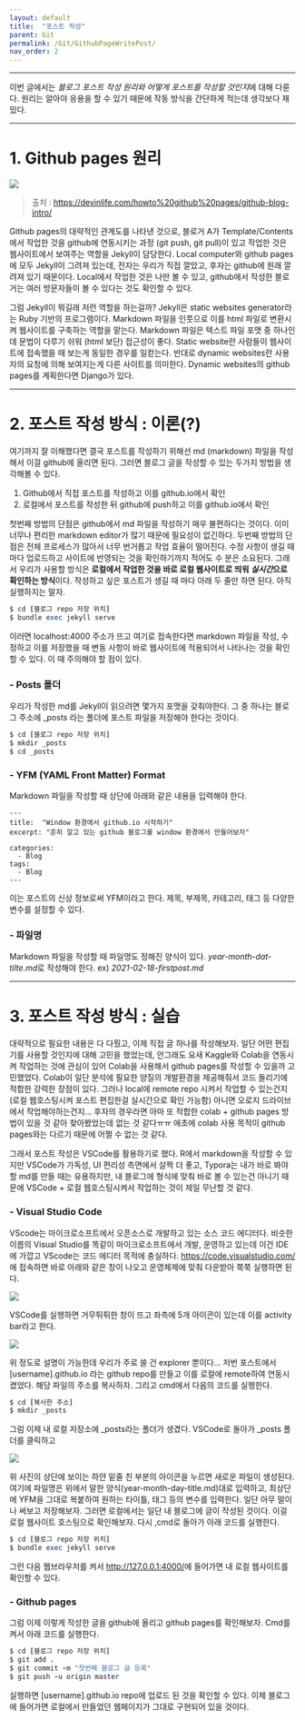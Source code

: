 ```yaml
---
layout: default
title:  "포스트 작성"
parent: Git
permalink: /Git/GithubPageWritePost/
nav_order: 2
---
```


***

이번 글에서는 *블로그 포스트 작성 원리와 어떻게 포스트를 작성할 것인지*에 대해 다룬다. 원리는 알아야 응용을 할 수 있기 때문에 작동 방식을 간단하게 적는데 생각보다 재밌다.

***

# 1. Github pages 원리

![](https://s-seo.github.io/assets/images/post2_1.PNG) 
> 출처 : <https://devinlife.com/howto%20github%20pages/github-blog-intro/>

Github pages의 대략적인 관계도를 나타낸 것으로, 블로거 A가 Template/Contents에서 작업한 것을 github에 연동시키는 과정 (git push, git pull)이 있고 작업한 것은 웹사이트에서 보여주는 역할을 Jekyll이 담당한다. Local computer와 github pages에 모두 Jekyll이 그려져 있는데, 전자는 우리가 직접 깔았고, 후자는 github에 원래 깔려져 있기 때문이다. Local에서 작업한 것은 나만 볼 수 있고, github에서 작성한 블로거는 여러 방문자들이 볼 수 있다는 것도 확인할 수 있다. 

그럼 Jekyll이 뭐길래 저런 역할을 하는걸까? Jekyll은 static websites generator라는 Ruby 기반의 프로그램이다. Markdown 파일을 인풋으로 이를 html 파일로 변환시켜 웹사이트를 구축하는 역할을 맡는다. Markdown 파일은 텍스트 파일 포맷 중 하나인데 문법이 다루기 쉬워 (html 보단) 접근성이 좋다. Static website란 사람들이 웹사이트에 접속했을 때 보는게 동일한 경우를 일컫는다. 반대로 dynamic websites란 사용자의 요청에 의해 보여지는게 다른 사이트를 의미한다. Dynamic websites의 github pages를 계획한다면 Django가 있다.

***

# 2. 포스트 작성 방식 : 이론(?)

여기까지 잘 이해했다면 결국 포스트를 작성하기 위해선 md (markdown) 파일을 작성해서 이걸 github에 올리면 된다. 그러면 블로그 글을 작성할 수 있는 두가지 방법을 생각해볼 수 있다.

1. Github에서 직접 포스트를 작성하고 이를 github.io에서 확인
2. 로컬에서 포스트를 작성한 뒤 github에 push하고 이를 github.io에서 확인

첫번째 방법의 단점은 github에서 md 파일을 작성하기 매우 불편하다는 것이다. 이미 너무나 편리한 markdown editor가 많기 때문에 필요성이 없긴하다. 두번째 방법의 단점은 전체 프로세스가 많아서 너무 번거롭고 작업 효율이 떨어진다. 수정 사항이 생길 때마다 업로드하고 사이트에 반영되는 것을 확인하기까지 적어도 수 분은 소요된다. 그래서 우리가 사용할 방식은 **로컬에서 작업한 것을 바로 로컬 웹사이트로 띄워 *실시간*으로 확인하는 방식**이다. 작성하고 싶은 포스트가 생길 때 마다 아래 두 줄만 하면 된다. 아직 실행하지는 말자.

```ruby
$ cd [블로그 repo 저장 위치]
$ bundle exec jekyll serve
```

이러면 localhost:4000 주소가 뜨고 여기로 접속한다면 markdown 파일을 작성, 수정하고 이를 저장했을 때 변동 사항이 바로 웹사이트에 적용되어서 나타나는 것을 확인할 수 있다. 이 때 주의해야 할 점이 있다.


### - Posts 폴더

우리가 작성한 md를 Jekyll이 읽으려면 몇가지 포맷을 갖춰야한다. 그 중 하나는 블로그 주소에 _posts 라는 폴더에 포스트 파일을 저장해야 한다는 것이다.

```ruby
$ cd [블로그 repo 저장 위치]
$ mkdir _posts
$ cd _posts
```


### - YFM (YAML Front Matter) Format

Markdown 파일을 작성할 때 상단에 아래와 같은 내용을 입력해야 한다.

```
---
title:  "Window 환경에서 github.io 시작하기"
excerpt: "흔히 알고 있는 github 블로그를 window 환경에서 만들어보자"

categories:
  - Blog
tags:
  - Blog
---
```

이는 포스트의 신상 정보로써 YFM이라고 한다. 제목, 부제목, 카테고리, 태그 등 다양한 변수를 설정할 수 있다. 


### - 파일명

Markdown 파일을 작성할 때 파일명도 정해진 양식이 있다. *year-month-dat-tilte.md*로 작성해야 한다. ex) *2021-02-18-firstpost.md*


***

# 3. 포스트 작성 방식 : 실습

대략적으로 필요한 내용은 다 다뤘고, 이제 직접 글 하나를 작성해보자. 일단 어떤 편집기를 사용할 것인지에 대해 고민을 했었는데, 안그래도 요새 Kaggle와 Colab을 연동시켜 작업하는 것에 관심이 있어 Colab을 사용해서 github pages를 작성할 수 있을까 고민했었다. Colab이 일단 분석에 필요한 양질의 개발환경을 제공해줘서 코드 돌리기에 적합한 강력한 장점이 있다. 그러나 local에 remote repo 시켜서 작업할 수 있는건지 (로컬 웹호스팅시켜 포스트 편집한걸 실시간으로 확인 가능함) 아니면 오로지 드라이브에서 작업해야하는건지... 후자의 경우라면 아마 또 적합한 colab + github pages 방법이 있을 것 같아 찾아봤었는데 없는 것 같다ㅠㅠ 애초에 colab 사용 목적이 github pages와는 다르기 때문에 어쩔 수 없는 것 같다.

그래서 포스트 작성은 VSCode를 활용하기로 했다. R에서 markdown을 작성할 수 있지만 VSCode가 가독성, UI 편리성 측면에서 살짝 더 좋고, Typora는 내가 바로 봐야할 md를 만들 때는 유용하지만, 내 블로그에 형식에 맞춰 바로 볼 수 있는건 아니기 때문에 VSCode + 로컬 웹호스팅시켜서 작업하는 것이 제일 무난할 것 같다.

### - Visual Studio Code

VScode는 마이크로소프트에서 오픈소스로 개발하고 있는 소스 코드 에디터다. 비슷한 이름의 Visual Studio를 똑같이 마이크로소프트에서 개발, 운영하고 있는데 이건 IDE에 가깝고 VScode는 코드 에디터 목적에 충실하다. <https://code.visualstudio.com/>에 접속하면 바로 아래와 같은 창이 나오고 운영체제에 맞춰 다운받아 쭉쭉 실행하면 된다. 

![](https://s-seo.github.io/assets/images/post2_2.PNG) 

VSCode를 실행하면 거무튀튀한 창이 뜨고 좌측에 5개 아이콘이 있는데 이를 activity bar라고 한다. 

![](https://s-seo.github.io/assets/images/post2_3.PNG)

위 정도로 설명이 가능한데 우리가 주로 쓸 건 explorer 뿐이다... 저번 포스트에서 [username].github.io 라는 github repo를 만들고 이를 로컬에 remote하여 연동시켰었다. 해당 파일의 주소를 복사하자. 그리고 cmd에서 다음의 코드를 실행한다.

```ruby
$ cd [복사한 주소]
$ mkdir _posts
```

그럼 이제 내 로컬 저장소에 _posts라는 폴더가 생겼다. VSCode로 돌아가 _posts 폴더를 클릭하고 

![](https://s-seo.github.io/assets/images/post2_4.PNG)

위 사진의 상단에 보이는 하얀 밑줄 친 부분의 아이콘을 누르면 새로운 파일이 생성된다. 여기에 파일명은 위에서 말한 양식(year-month-day-title.md)대로 입력하고, 최상단에 YFM을 그대로 복붙하여 원하는 타이틀, 태그 등의 변수를 입력한다. 일단 아무 말이나 써보고 저장해보자. 그러면 로컬에서는 일단 내 블로그에 글이 작성된 것이다. 이걸 로컬 웹사이트 호스팅으로 확인해보자. 다시 ,cmd로 돌아가 아래 코드를 실행한다.

```ruby
$ cd [블로그 repo 저장 위치]
$ bundle exec jekyll serve
```

그런 다음 웹브라우저를 켜서 <http://127.0.0.1:4000/>에 들어가면 내 로컬 웹사이트를 확인할 수 있다.


### - Github pages

 그럼 이제 이렇게 작성한 글을 github에 올리고 github pages를 확인해보자. Cmd를 켜서 아래 코드를 실행한다.

```ruby
$ cd [블로그 repo 저장 위치]
$ git add .
$ git commit -m "첫번째 블로그 글 등록"
$ git push -u origin master
```

실행하면 [username].github.io repo에 업로드 된 것을 확인할 수 있다. 이제 블로그에 들어가면 로컬에서 만들었던 웹페이지가 그대로 구현되어 있을 것이다. 



